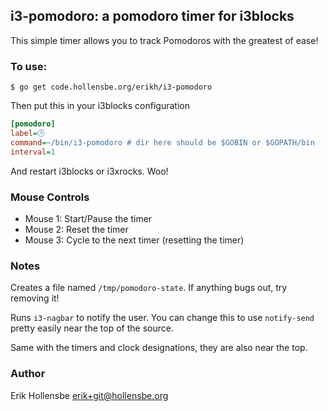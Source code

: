 ## i3-pomodoro: a pomodoro timer for i3blocks

This simple timer allows you to track Pomodoros with the greatest of ease!

### To use:

```shell
$ go get code.hollensbe.org/erikh/i3-pomodoro
```

Then put this in your i3blocks configuration

```ini
[pomodoro]
label=🕒
command=~/bin/i3-pomodoro # dir here should be $GOBIN or $GOPATH/bin
interval=1
```

And restart i3blocks or i3xrocks. Woo!

### Mouse Controls

- Mouse 1: Start/Pause the timer
- Mouse 2: Reset the timer
- Mouse 3: Cycle to the next timer (resetting the timer)

### Notes

Creates a file named `/tmp/pomodoro-state`. If anything bugs out, try removing
it!

Runs `i3-nagbar` to notify the user. You can change this to use `notify-send`
pretty easily near the top of the source.

Same with the timers and clock designations, they are also near the top.

### Author

Erik Hollensbe <erik+git@hollensbe.org>
